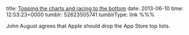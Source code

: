 title: [Topping the charts and racing to the bottom](http://johnaugust.com/2013/topping-the-charts-and-racing-to-the-bottom)
date: 2013-06-10
time: 12:53:23+0000
tumblr: 52623505741
tumblrType: link
%%%

John August agrees that Apple should drop the App Store top lists. 
